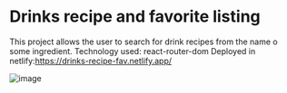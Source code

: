 # Drinks recipe and favorite listing
This project allows the user to search for drink recipes from the name o some ingredient. Technology used: react-router-dom
Deployed in netlify:https://drinks-recipe-fav.netlify.app/

![image](https://github.com/user-attachments/assets/353221a6-947b-4594-929f-df7a9f6a762d)
